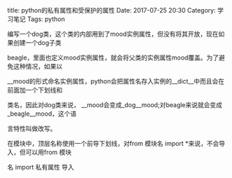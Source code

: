 title: python的私有属性和受保护的属性
Date: 2017-07-25 20:30
Category: 学习笔记
Tags: python

编写一个dog类，这个类的内部用到了mood实例属性，但没有将其开放，现在如果创建一个dog子类

beagle，里面也定义mood实例属性，就会将父类的实例属性mood覆盖。为了避免这种情况，如果以

__mood的形式命名实例属性，python会把属性名存入实例的__dict__中而且会在前面加一个下划线和

类名，因此对dog类来说， __mood会变成_dog__mood;对beagle来说就会变成_beagle__mood，这个语

言特性叫做改写。

在模块中，顶层名称使用一个前导下划线，对from 模块名 import *来说，不会导入，但可以用from 模块

名 import 私有属性 导入

